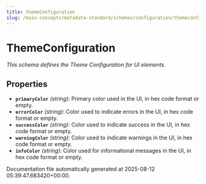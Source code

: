 ```yaml
---
title: themeConfiguration
slug: /main-concepts/metadata-standard/schemas/configuration/themeconfiguration
---
```


# ThemeConfiguration

*This schema defines the Theme Configuration for UI elements.*

## Properties

- **`primaryColor`** *(string)*: Primary color used in the UI, in hex code format or empty.
- **`errorColor`** *(string)*: Color used to indicate errors in the UI, in hex code format or empty.
- **`successColor`** *(string)*: Color used to indicate success in the UI, in hex code format or empty.
- **`warningColor`** *(string)*: Color used to indicate warnings in the UI, in hex code format or empty.
- **`infoColor`** *(string)*: Color used for informational messages in the UI, in hex code format or empty.


Documentation file automatically generated at 2025-08-12 05:39:47.683420+00:00.
